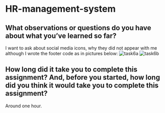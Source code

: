 # HR-management-system
## What observations or questions do you have about what you’ve learned so far?
I want to ask about social media icons, why they did not appear with me although I wrote the footer code as in pictures below:
![task6a](https://user-images.githubusercontent.com/103508563/164260517-d65a4fc1-98ba-4d20-a0ca-23b5cb128b84.png)
![task6b](https://user-images.githubusercontent.com/103508563/164260658-e18cdf56-0f9f-4ead-b68f-83c1bcb51cb4.png)

## How long did it take you to complete this assignment? And, before you started, how long did you think it would take you to complete this assignment?
Around one hour.
